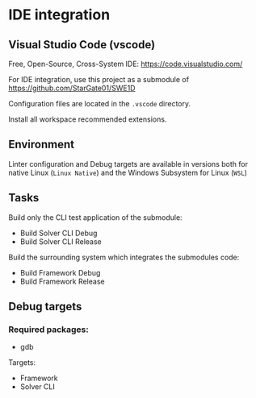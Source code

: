# IDE integration

## Visual Studio Code (vscode)
Free, Open-Source, Cross-System IDE: https://code.visualstudio.com/

For IDE integration, use this project as a submodule of https://github.com/StarGate01/SWE1D

Configuration files are located in the `.vscode` directory.

Install all workspace recommended extensions.

## Environment

Linter configuration and Debug targets are available in versions both for native Linux (`Linux Native`) and the Windows Subsystem for Linux (`WSL`)

## Tasks

Build only the CLI test application of the submodule:
- Build Solver CLI Debug
- Build Solver CLI Release

Build the surrounding system which integrates the submodules code:
- Build Framework Debug
- Build Framework Release

## Debug targets

### Required packages:
- gdb

Targets:
- Framework
- Solver CLI
